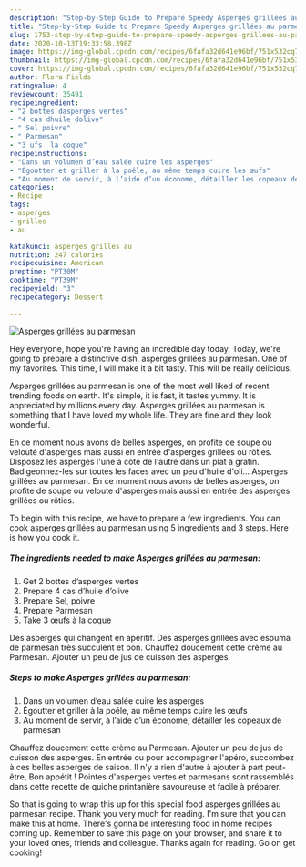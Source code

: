 ```yaml
---
description: "Step-by-Step Guide to Prepare Speedy Asperges grillées au parmesan"
title: "Step-by-Step Guide to Prepare Speedy Asperges grillées au parmesan"
slug: 1753-step-by-step-guide-to-prepare-speedy-asperges-grillees-au-parmesan
date: 2020-10-13T19:33:58.398Z
image: https://img-global.cpcdn.com/recipes/6fafa32d641e96bf/751x532cq70/asperges-grillees-au-parmesan-photo-principale-de-la-recette.jpg
thumbnail: https://img-global.cpcdn.com/recipes/6fafa32d641e96bf/751x532cq70/asperges-grillees-au-parmesan-photo-principale-de-la-recette.jpg
cover: https://img-global.cpcdn.com/recipes/6fafa32d641e96bf/751x532cq70/asperges-grillees-au-parmesan-photo-principale-de-la-recette.jpg
author: Flora Fields
ratingvalue: 4
reviewcount: 35491
recipeingredient:
- "2 bottes dasperges vertes"
- "4 cas dhuile dolive"
- " Sel poivre"
- " Parmesan"
- "3 ufs  la coque"
recipeinstructions:
- "Dans un volumen d’eau salée cuire les asperges"
- "Égoutter et griller à la poêle, au même temps cuire les œufs"
- "Au moment de servir, à l’aide d’un économe, détailler les copeaux de parmesan"
categories:
- Recipe
tags:
- asperges
- grilles
- au

katakunci: asperges grilles au 
nutrition: 247 calories
recipecuisine: American
preptime: "PT30M"
cooktime: "PT39M"
recipeyield: "3"
recipecategory: Dessert

---
```



![Asperges grillées au parmesan](https://img-global.cpcdn.com/recipes/6fafa32d641e96bf/751x532cq70/asperges-grillees-au-parmesan-photo-principale-de-la-recette.jpg)

Hey everyone, hope you're having an incredible day today. Today, we're going to prepare a distinctive dish, asperges grillées au parmesan. One of my favorites. This time, I will make it a bit tasty. This will be really delicious.

Asperges grillées au parmesan is one of the most well liked of recent trending foods on earth. It's simple, it is fast, it tastes yummy. It is appreciated by millions every day. Asperges grillées au parmesan is something that I have loved my whole life. They are fine and they look wonderful.

En ce moment nous avons de belles asperges, on profite de soupe ou velouté d&#39;asperges mais aussi en entrée d&#39;asperges grillées ou rôties. Disposez les asperges l&#39;une à côté de l&#39;autre dans un plat à gratin. Badigeonnez-les sur toutes les faces avec un peu d&#39;huile d&#39;oli… Asperges grillées au parmesan. En ce moment nous avons de belles asperges, on profite de soupe ou veloute d&#39;asperges mais aussi en entrée des asperges grillées ou rôties.


To begin with this recipe, we have to prepare a few ingredients. You can cook asperges grillées au parmesan using 5 ingredients and 3 steps. Here is how you cook it.

<!--inarticleads1-->

##### The ingredients needed to make Asperges grillées au parmesan:

1. Get 2 bottes d’asperges vertes
1. Prepare 4 cas d’huile d’olive
1. Prepare  Sel, poivre
1. Prepare  Parmesan
1. Take 3 œufs à la coque


Des asperges qui changent en apéritif. Des asperges grillées avec espuma de parmesan très succulent et bon. Chauffez doucement cette crème au Parmesan. Ajouter un peu de jus de cuisson des asperges. 

<!--inarticleads2-->

##### Steps to make Asperges grillées au parmesan:

1. Dans un volumen d’eau salée cuire les asperges
1. Égoutter et griller à la poêle, au même temps cuire les œufs
1. Au moment de servir, à l’aide d’un économe, détailler les copeaux de parmesan


Chauffez doucement cette crème au Parmesan. Ajouter un peu de jus de cuisson des asperges. En entrée ou pour accompagner l&#39;apéro, succombez à ces belles asperges de saison. Il n&#39;y a rien d&#39;autre à ajouter à part peut-être, Bon appétit ! Pointes d&#39;asperges vertes et parmesans sont rassemblés dans cette recette de quiche printanière savoureuse et facile à préparer. 

So that is going to wrap this up for this special food asperges grillées au parmesan recipe. Thank you very much for reading. I'm sure that you can make this at home. There's gonna be interesting food in home recipes coming up. Remember to save this page on your browser, and share it to your loved ones, friends and colleague. Thanks again for reading. Go on get cooking!
